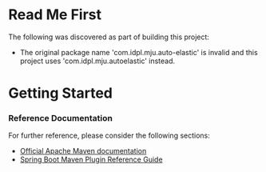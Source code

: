 # Read Me First
The following was discovered as part of building this project:

* The original package name 'com.idpl.mju.auto-elastic' is invalid and this project uses 'com.idpl.mju.autoelastic' instead.

# Getting Started

### Reference Documentation
For further reference, please consider the following sections:

* [Official Apache Maven documentation](https://maven.apache.org/guides/index.html)
* [Spring Boot Maven Plugin Reference Guide](https://docs.spring.io/spring-boot/docs/2.2.6.RELEASE/maven-plugin/)

